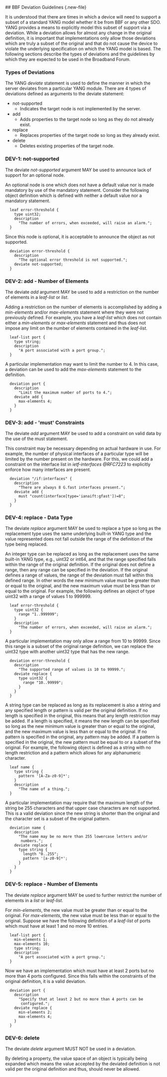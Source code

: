 \## BBF Deviation Guidelines {.new-file}

It is understood that there are times in which a device will need to support a
subset of a standard YANG model whether it be from BBF or any other SDO. YANG
provides a means to explicitly model this subset of support via a
deviation. While a deviation allows for almost any change in the original
definition, it is important that implementations only allow those deviations
which are truly a subset of the original and that do not cause the device to
violate the underlying specification on which the YANG model is based. The
following sections describe the types of deviations and the guidelines by which
they are expected to be used in the Broadband Forum.

### Types of Deviations

The YANG *deviate* statement is used to define the manner in which the server deviates from a particular YANG module. There are 4 types of deviations defined as arguments to the deviate statement:

  - not-supported
    - Indicates the target node is not implemented by the server.
  - add
    - Adds properties to the target node so long as they do not already exist.
  - replace
    - Replaces properties of the target node so long as they already exist.
  - delete
    - Deletes existing properties of the target node.
    
### DEV-1: not-supported

The deviate *not-supported* argument MAY be used to announce lack of support for an optional node.

An optional node is one which does not have a default value nor is made mandatory by use of the mandatory statement. Consider the following object definition which is defined with neither a default value nor a mandatory statement.

```
  leaf error-threshold {
    type uint32;
    description
      "The number of errors, when exceeded, will raise an alarm.";
  }
```  

Since this node is optional, it is acceptable to announce the object as not supported.

```
  deviation error-threshold {
    description
      "The optional error threshold is not supported.";
    deviate not-supported;
  }    
```  

### DEV-2: add - Number of Elements

The deviate *add* argument MAY be used to add a restriction on the number of elements in a *leaf-list* or *list*.

Adding a restriction on the number of elements is accomplished by adding a *min-elements* and/or *max-elements* statement where they were not previously defined. For example, you have a *leaf-list* which does not contain either a *min-elements* or *max-elements* statement and thus does not impose any limit on the number of elements contained in the *leaf-list*.

```
  leaf-list port {
    type string;
    description
      "A port associated with a port group.";
  }
```
A particular implementation may want to limit the number to 4. In this case, a deviation can be used to add the *max-elements* statement to the definition.

```
  deviation port {
    description
      "Limit the maximum number of ports to 4.";
    deviate add {
      max-elements 4;
    }
  }
```

### DEV-3: add - 'must' Constraints

The deviate *add* argument MAY be used to add a constraint on valid data by the use of the must statement.

This constraint may be necessary depending on actual hardware in use. For example, the number of physical interfaces of a particular type will be limited by the number present on the hardware. For this, we could add a constraint on the interface list in *ietf-interfaces @RFC7223* to explicitly enforce how many interfaces are present.

```
  deviation "/if:interfaces" {
    description
      "There are always 8 G.fast interfaces present.";
    deviate add {
      must "count(interface[type='ianaift:gfast'])=8";
    }
  }
```

### DEV-4: replace - Data Type

The deviate *replace* argument MAY be used to replace a type so long as the replacement type uses the same underlying built-in YANG type and the value represented does not fall outside the range of the definition of the type being replaced.

An integer type can be replaced as long as the replacement uses the same built-in YANG type, e.g., uint32 or int64, and that the range specified falls within the range of the original definition. If the original does not define a range, then any range can be specified in the deviation. If the original defines a range of values, the range of the deviation must fall within this defined range. In other words the new minimum value must be greater than or equal to the original, and the new maximum value must be less than or equal to the original. For example, the following defines an object of type uint32 with a range of values 1 to 999999.

```
  leaf error-threshold {
    type uint32 {
      range "1..999999";
    }
    description
      "The number of errors, when exceeded, will raise an alarm.";
  }
```

A particular implementation may only allow a range from 10 to 99999. Since this range is a subset of the original range definition, we can replace the uint32 type with another uint32 type that has the new range.

```
  deviation error-threshold {
    description
      "The supported range of values is 10 to 99999.";
    deviate replace {
      type uint32 {
        range "10..99999";
      }
    }
  }
```

A string type can be replaced as long as its replacement is also a string and any specified length or pattern is valid per the original definition. If no length is specified in the original, this means that any length restriction may be added. If a length is specified, it means the new length can be specified so long as the new minimum value is greater than or equal to the original, and the new maximum value is less than or equal to the original. If no pattern is specified in the original, any pattern may be added. If a pattern is specified in the original, the new pattern must be equal to or a subset of the original. For example, the following object is defined as a string with no length restriction and a pattern which allows for any alphanumeric character.

```
  leaf name {
    type string {
      pattern '[A-Za-z0-9]*';
    }
    description
      "The name of a thing.";
  }
```

A particular implementation may require that the maximum length of the string be 255 characters and that upper case characters are not supported. This is a valid deviation since the new string is shorter than the original and the character set is a subset of the original pattern.

```
  deviation name {
    description
      "The name may be no more than 255 lowercase letters and/or
       numbers.";
    deviate replace {
      type string {
        length "0..255";
        pattern '[a-z0-9]*';
      }
    }
  }
```

### DEV-5: replace - Number of Elements
The deviate *replace* argument MAY be used to further restrict the number of elements in a *list* or *leaf-list*.

For *min-elements*, the new value must be greater than or equal to the original. For *max-elements*, the new value must be less than or equal to the original. Suppose we have the following definition of a *leaf-list* of ports which must have at least 1 and no more 10 entries.

```
  leaf-list port {
    min-elements 1;
    max-elements 10;
    type string;
    description
      "A port associated with a port group.";
  }
```

Now we have an implementation which must have at least 2 ports but no more than 4 ports configured. Since this falls within the constraints of the original definition, it is a valid deviation.

```
  deviation port {
    description
      "Specify that at least 2 but no more than 4 ports can be
       configured.";
    deviate replace {
      min-elements 2;
      max-elements 4;
    }
  }
```  

### DEV-6: delete

The deviate *delete* argument MUST NOT be used in a deviation.

By deleting a property, the value space of an object is typically being expanded which means the value accepted by the deviated definition is not valid per the original definition and thus, should never be allowed.  
